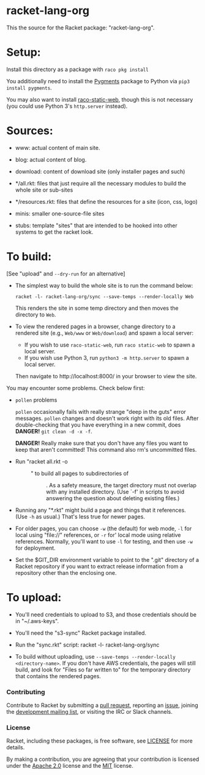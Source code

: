 # racket-lang-org

This the source for the Racket package: "racket-lang-org".

Setup:
======

Install this directory as a package with `raco pkg install`

You additionally need to install the [Pygments](https://pygments.org/) package to Python via `pip3 install pygments`.

You may also want to install [raco-static-web](https://github.com/samdphillips/raco-static-web), 
though this is not necessary (you could use Python 3's `http.server` instead).

Sources:
========

* www: actual content of main site.

* blog: actual content of blog.

* download: content of download site (only installer pages and such)

* */all.rkt: files that just require all the necessary modules to build
  the whole site or sub-sites

* */resources.rkt: files that define the resources for a site (icon,
  css, logo)

* minis: smaller one-source-file sites

* stubs: template "sites" that are intended to be hooked into other
  systems to get the racket look.

To build:
=========

 [See "upload" and `--dry-run` for an alternative]

* The simplest way to build the whole site is to run the command below:

    ```
    racket -l- racket-lang-org/sync --save-temps --render-locally Web
    ```

  This renders the site in some temp directory and then moves the directory to `Web`.
  
* To view the rendered pages in a browser, change directory to a rendered site 
  (e.g., `Web/www` or  `Web/download`) and spawn a local server:

  - If you wish to use `raco-static-web`, run `raco static-web` to spawn a local server.
  - If you wish use Python 3, run `python3 -m http.server` to spawn a local server.
  
  Then navigate to http://localhost:8000/ in your browser to view the site.

You may encounter some problems. Check below first:

* `pollen` problems 

  `pollen` occasionally fails with really strange "deep in the guts"
  error messages. `pollen` changes and doesn't work right with its old
  files. After double-checking that you have everything in a new
  commit, does **DANGER!** `git clean -d -x -f`. 

  **DANGER!** Really make sure that you don't have any files you want
  to keep that aren't committed! This command also rm's uncommitted files. 

* Run "racket all.rkt -o <dir>" to build all pages to subdirectories of
  <dir>. As a safety measure, the target directory must not overlap
  with any installed directory. (Use `-f' in scripts to avoid
  answering the question about deleting existing files.)

* Running any "*.rkt" might build a page and things that it
  references. (Use `-h` as usual.) That's less true for newer pages.

* For older pages, you can choose `-w` (the default) for web mode,
  `-l` for local using "file://" references, or `-r` for' local mode
  using relative references. Normally, you'll want to use `-l` for
  testing, and then use `-w` for deployment.

* Set the $GIT_DIR environment variable to point to the ".git"
  directory of a Racket repository if you want to extract release
  information from a repository other than the enclosing one.

To upload:
==========

* You'll need credentials to upload to S3, and those credentials
  should be in "~/.aws-keys".

* You'll need the "s3-sync" Racket package installed.

* Run the "sync.rkt" script: racket -l- racket-lang-org/sync

* To build without uploading, use `--save-temps --render-locally <directory-name>`. If you
  don't have AWS credentials, the pages will still build, and look for
  "Files so far written to" for the temporary directory that contains
  the rendered pages.

### Contributing

Contribute to Racket by submitting a [pull request], reporting an
[issue], joining the [development mailing list], or visiting the
IRC or Slack channels.

### License

Racket, including these packages, is free software, see [LICENSE]
for more details.

By making a contribution, you are agreeing that your contribution
is licensed under the [Apache 2.0] license and the [MIT] license.

[MIT]: https://github.com/racket/racket/blob/master/racket/src/LICENSE-MIT.txt
[Apache 2.0]: https://www.apache.org/licenses/LICENSE-2.0.txt
[pull request]: https://github.com/racket/racket-lang-org/pulls
[issue]: https://github.com/racket/racket-lang-org/issues
[development mailing list]: https://lists.racket-lang.org
[LICENSE]: LICENSE
